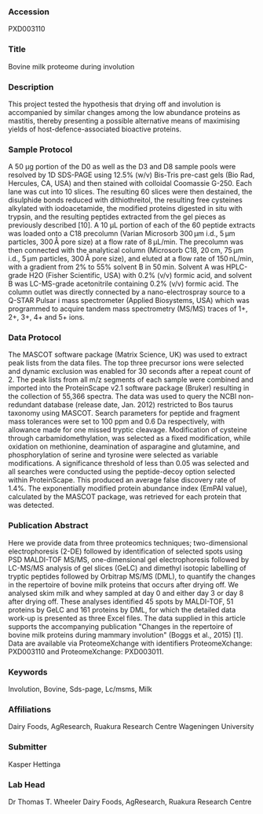 ### Accession
PXD003110

### Title
Bovine milk proteome during involution

### Description
This project tested the hypothesis that drying off and involution is accompanied by similar changes among the low abundance proteins as mastitis, thereby presenting a possible alternative means of maximising yields of host-defence-associated bioactive proteins.

### Sample Protocol
A 50 µg portion of the D0 as well as the D3 and D8 sample pools were resolved by 1D SDS-PAGE using 12.5% (w/v) Bis-Tris pre-cast gels (Bio Rad, Hercules, CA, USA) and then stained with colloidal Coomassie G-250. Each lane was cut into 10 slices. The resulting 60 slices were then destained, the disulphide bonds reduced with dithiothreitol, the resulting free cysteines alkylated with iodoacetamide, the modified proteins digested in situ with trypsin, and the resulting peptides extracted from the gel pieces as previously described [10]. A 10 µL portion of each of the 60 peptide extracts was loaded onto a C18 precolumn (Varian Microsorb 300 µm i.d., 5 µm particles, 300 Å pore size) at a flow rate of 8 μL/min. The precolumn was then connected with the analytical column (Microsorb C18, 20 cm, 75 µm i.d., 5 µm particles, 300 Å pore size), and eluted at a flow rate of 150 nL/min, with a gradient from 2% to 55% solvent B in 50 min. Solvent A was HPLC-grade H2O (Fisher Scientific, USA) with 0.2% (v/v) formic acid, and solvent B was LC-MS-grade acetonitrile containing 0.2% (v/v) formic acid. The column outlet was directly connected by a nano-electrospray source to a Q-STAR Pulsar i mass spectrometer (Applied Biosystems, USA) which was programmed to acquire tandem mass spectrometry (MS/MS) traces of 1+, 2+, 3+, 4+ and 5+ ions.

### Data Protocol
The MASCOT software package (Matrix Science, UK) was used to extract peak lists from the data files. The top three precursor ions were selected and dynamic exclusion was enabled for 30 seconds after a repeat count of 2. The peak lists from all m/z segments of each sample were combined and imported into the ProteinScape v2.1 software package (Bruker) resulting in the collection of 55,366 spectra. The data was used to query the NCBI non-redundant database (release date, Jan. 2012) restricted to Bos taurus taxonomy using MASCOT. Search parameters for peptide and fragment mass tolerances were set to 100 ppm and 0.6 Da respectively, with allowance made for one missed tryptic cleavage. Modification of cysteine through carbamidomethylation, was selected as a fixed modification, while oxidation on methionine, deamination of asparagine and glutamine, and phosphorylation of serine and tyrosine were selected as variable modifications. A significance threshold of less than 0.05 was selected and all searches were conducted using the peptide-decoy option selected within ProteinScape. This produced an average false discovery rate of 1.4%. The exponentially modified protein abundance index (EmPAI value), calculated by the MASCOT package, was retrieved for each protein that was detected.

### Publication Abstract
Here we provide data from three proteomics techniques; two-dimensional electrophoresis (2-DE) followed by identification of selected spots using PSD MALDI-TOF MS/MS, one-dimensional gel electrophoresis followed by LC-MS/MS analysis of gel slices (GeLC) and dimethyl isotopic labelling of tryptic peptides followed by Orbitrap MS/MS (DML), to quantify the changes in the repertoire of bovine milk proteins that occurs after drying off. We analysed skim milk and whey sampled at day 0 and either day 3 or day 8 after drying off. These analyses identified 45 spots by MALDI-TOF, 51 proteins by GeLC and 161 proteins by DML, for which the detailed data work-up is presented as three Excel files. The data supplied in this article supports the accompanying publication "Changes in the repertoire of bovine milk proteins during mammary involution" (Boggs et al., 2015) [1]. Data are available via ProteomeXchange with identifiers ProteomeXchange: PXD003110 and ProteomeXchange: PXD003011.

### Keywords
Involution, Bovine, Sds-page, Lc/msms, Milk

### Affiliations
Dairy Foods, AgResearch, Ruakura Research Centre
Wageningen University

### Submitter
Kasper Hettinga

### Lab Head
Dr Thomas T. Wheeler
Dairy Foods, AgResearch, Ruakura Research Centre


